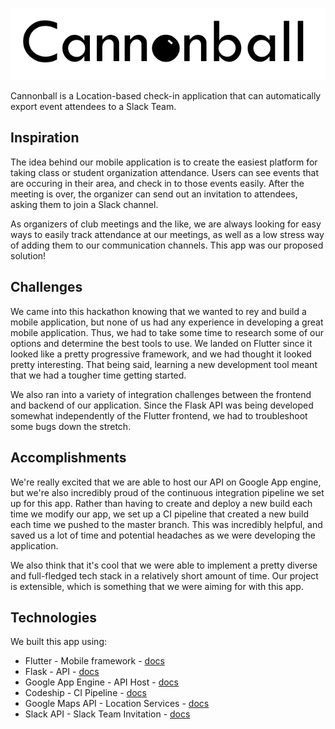 [![cannonball](cannonball.png)](https://devpost.com/software/cannonball-k2q1vj)

Cannonball is a Location-based check-in application that can automatically export event attendees to a Slack Team. 

## Inspiration
The idea behind our mobile application is to create the easiest platform for taking class or student organization attendance. Users can see events that are occuring in their area, and check in to those events easily. After the meeting is over, the organizer can send out an invitation to attendees, asking them to join a Slack channel.

As organizers of club meetings and the like, we are always looking for easy ways to easily track attendance at our meetings, as well as a low stress way of adding them to our communication channels. This app was our proposed solution!

## Challenges
We came into this hackathon knowing that we wanted to rey and build a mobile application, but none of us had any experience in developing a great mobile application. Thus, we had to take some time to research some of our options and determine the best tools to use. We landed on Flutter since it looked like a pretty progressive framework, and we had thought it looked pretty interesting. That being said, learning a new development tool meant that we had a tougher time getting started.

We also ran into a variety of integration challenges between the frontend and backend of our application. Since the Flask API was being developed somewhat independently of the Flutter frontend, we had to troubleshoot some bugs down the stretch. 

## Accomplishments
We're really excited that we are able to host our API on Google App engine, but we're also incredibly proud of the continuous integration pipeline we set up for this app. Rather than having to create and deploy a new build each time we modify our app, we set up a CI pipeline that created a new build each time we pushed to the master branch. This was incredibly helpful, and saved us a lot of time and potential headaches as we were developing the application. 

We also think that it's cool that we were able to implement a pretty diverse and full-fledged tech stack in a relatively short amount of time. Our project is extensible, which is something that we were aiming for with this app. 

## Technologies
We built this app using:
* Flutter - Mobile framework - [docs](https://flutter.io/)
* Flask - API - [docs](http://flask.pocoo.org/docs/1.0/)
* Google App Engine - API Host - [docs](https://cloud.google.com/appengine/docs/flexible/python/)
* Codeship - CI Pipeline - [docs](https://documentation.codeship.com/basic/continuous-deployment/deployment-to-google-app-engine/)
* Google Maps API - Location Services - [docs](https://developers.google.com/maps/documentation/android-sdk/intro)
* Slack API - Slack Team Invitation - [docs](https://api.slack.com/)
